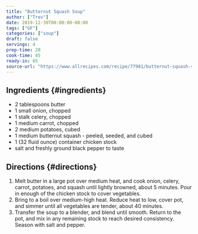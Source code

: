 ```yaml
---
title: "Butternut Squash Soup"
author: ["Trev"]
date: 2019-12-30T00:00:00-08:00
tags: ["GF"]
categories: ["soup"]
draft: false
servings: 4
prep-time: 20
cook-time: 45
ready-in: 65
source-url: "https://www.allrecipes.com/recipe/77981/butternut-squash-soup-ii/"
---
```


## Ingredients {#ingredients}

-   2 tablespoons butter
-   1 small onion, chopped
-   1 stalk celery, chopped
-   1 medium carrot, chopped
-   2 medium potatoes, cubed
-   1 medium butternut squash - peeled, seeded, and cubed
-   1 (32 fluid ounce) container chicken stock
-   salt and freshly ground black pepper to taste


## Directions {#directions}

1.  Melt butter in a large pot over medium heat, and cook onion, celery, carrot, potatoes, and squash until lightly browned, about 5 minutes. Pour in enough of the chicken stock to cover vegetables.
2.  Bring to a boil over medium-high heat. Reduce heat to low, cover pot, and simmer until all vegetables are tender, about 40 minutes.
3.  Transfer the soup to a blender, and blend until smooth. Return to the pot, and mix in any remaining stock to reach desired consistency. Season with salt and pepper.